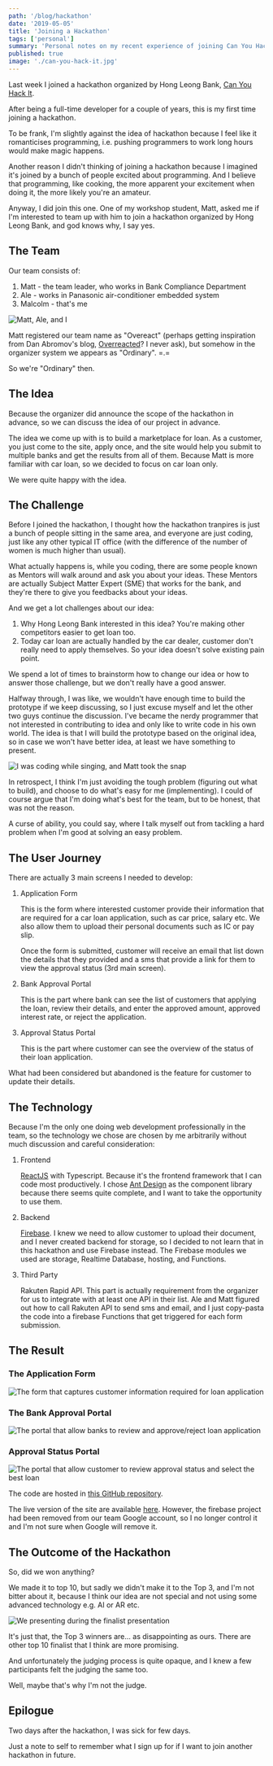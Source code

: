 ```yaml
---
path: '/blog/hackathon'
date: '2019-05-05'
title: 'Joining a Hackathon'
tags: ['personal']
summary: 'Personal notes on my recent experience of joining Can You Hack It hackathon.'
published: true
image: './can-you-hack-it.jpg'
---
```


Last week I joined a hackathon organized by Hong Leong Bank, [Can You Hack It][can-you-hack-it].

After being a full-time developer for a couple of years, this is my first time joining a hackathon.

To be frank, I'm slightly against the idea of hackathon because I feel like it romanticises programming, i.e. pushing programmers to work long hours would make magic happens.

Another reason I didn't thinking of joining a hackathon because I imagined it's joined by a bunch of people excited about programming. And I believe that programming, like cooking, the more apparent your excitement when doing it, the more likely you're an amateur.

Anyway, I did join this one. One of my workshop student, Matt, asked me if I'm interested to team up with him to join a hackathon organized by Hong Leong Bank, and god knows why, I say yes.

## The Team

Our team consists of:

1.  Matt - the team leader, who works in Bank Compliance Department
1.  Ale - works in Panasonic air-conditioner embedded system
1.  Malcolm - that's me

![Matt, Ale, and I](team-members.jpeg)

Matt registered our team name as "Overeact" (perhaps getting inspiration from Dan Abromov's blog, [Overreacted]? I never ask), but somehow in the organizer system we appears as "Ordinary". =.=

So we're "Ordinary" then.

## The Idea

Because the organizer did announce the scope of the hackathon in advance, so we can discuss the idea of our project in advance.

The idea we come up with is to build a marketplace for loan. As a customer, you just come to the site, apply once, and the site would help you submit to multiple banks and get the results from all of them. Because Matt is more familiar with car loan, so we decided to focus on car loan only.

We were quite happy with the idea.

## The Challenge

Before I joined the hackathon, I thought how the hackathon tranpires is just a bunch of people sitting in the same area, and everyone are just coding, just like any other typical IT office (with the difference of the number of women is much higher than usual).

What actually happens is, while you coding, there are some people known as Mentors will walk around and ask you about your ideas. These Mentors are actually Subject Matter Expert (SME) that works for the bank, and they're there to give you feedbacks about your ideas.

And we get a lot challenges about our idea:

1.  Why Hong Leong Bank interested in this idea? You're making other competitors easier to get loan too.
1.  Today car loan are actually handled by the car dealer, customer don't really need to apply themselves. So your idea doesn't solve existing pain point.

We spend a lot of times to brainstorm how to change our idea or how to answer those challenge, but we don't really have a good answer.

Halfway through, I was like, we wouldn't have enough time to build the prototype if we keep discussing, so I just excuse myself and let the other two guys continue the discussion. I've became the nerdy programmer that not interested in contributing to idea and only like to write code in his own world. The idea is that I will build the prototype based on the original idea, so in case we won't have better idea, at least we have something to present.

![I was coding while singing, and Matt took the snap](me-coding-at-midnight-and-singing.jpeg)

In retrospect, I think I'm just avoiding the tough problem (figuring out what to build), and choose to do what's easy for me (implementing). I could of course argue that I'm doing what's best for the team, but to be honest, that was not the reason.

A curse of ability, you could say, where I talk myself out from tackling a hard problem when I'm good at solving an easy problem.

## The User Journey

There are actually 3 main screens I needed to develop:

1.  Application Form

    This is the form where interested customer provide their information that are required for a car loan application, such as car price, salary etc. We also allow them to upload their personal documents such as IC or pay slip.

    Once the form is submitted, customer will receive an email that list down the details that they provided and a sms that provide a link for them to view the approval status (3rd main screen).

1.  Bank Approval Portal

    This is the part where bank can see the list of customers that applying the loan, review their details, and enter the approved amount, approved interest rate, or reject the application.

1.  Approval Status Portal

    This is the part where customer can see the overview of the status of their loan application.

What had been considered but abandoned is the feature for customer to update their details.

## The Technology

Because I'm the only one doing web development professionally in the team, so the technology we chose are chosen by me arbitrarily without much discussion and careful consideration:

1.  Frontend

    [ReactJS] with Typescript. Because it's the frontend framework that I can code most productively. I chose [Ant Design][antdesign] as the component library because there seems quite complete, and I want to take the opportunity to use them.

1.  Backend

    [Firebase]. I knew we need to allow customer to upload their document, and I never created backend for storage, so I decided to not learn that in this hackathon and use Firebase instead. The Firebase modules we used are storage, Realtime Database, hosting, and Functions.

1.  Third Party

    Rakuten Rapid API. This part is actually requirement from the organizer for us to integrate with at least one API in their list. Ale and Matt figured out how to call Rakuten API to send sms and email, and I just copy-pasta the code into a firebase Functions that get triggered for each form submission.

## The Result

### The Application Form

![The form that captures customer information required for loan application](loan-form.png)

### The Bank Approval Portal

<img src="bank-approval.gif" alt="The portal that allow banks to review and approve/reject loan application" class="blog-gif blog-gif--narrow" />

### Approval Status Portal

<img src="approval-status.gif" alt="The portal that allow customer to review approval status and select the best loan" class="blog-gif" />

The code are hosted in [this GitHub repository][code-repo].

The live version of the site are available [here][firebase-site]. However, the firebase project had been removed from our team Google account, so I no longer control it and I'm not sure when Google will remove it.

## The Outcome of the Hackathon

So, did we won anything?

We made it to top 10, but sadly we didn't make it to the Top 3, and I'm not bitter about it, because I think our idea are not special and not using some advanced technology e.g. AI or AR etc.

![We presenting during the finalist presentation](top-10-presentation.jpeg)

It's just that, the Top 3 winners are... as disappointing as ours. There are other top 10 finalist that I think are more promising.

And unfortunately the judging process is quite opaque, and I knew a few participants felt the judging the same too.

Well, maybe that's why I'm not the judge.

## Epilogue

Two days after the hackathon, I was sick for few days.

Just a note to self to remember what I sign up for if I want to join another hackathon in future.

[can-you-hack-it]: https://www.hlb.com.my/en/personal-banking/about-us/careers/can-you-hack-it.html
[overreacted]: https://overreacted.io/
[reactjs]: https://reactjs.org/
[antdesign]: https://ant.design/
[firebase]: https://firebase.google.com/
[code-repo]: https://github.com/malcolm-kee/react-project-base
[firebase-site]: https://team36.firebaseapp.com/
